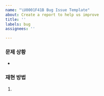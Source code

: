 ```yaml
---
name: "\U0001F41B Bug Issue Template"
about: Create a report to help us improve
title: ''
labels: bug
assignees: ''

---
```


### 문제 상황
- 

### 재현 방법
1.